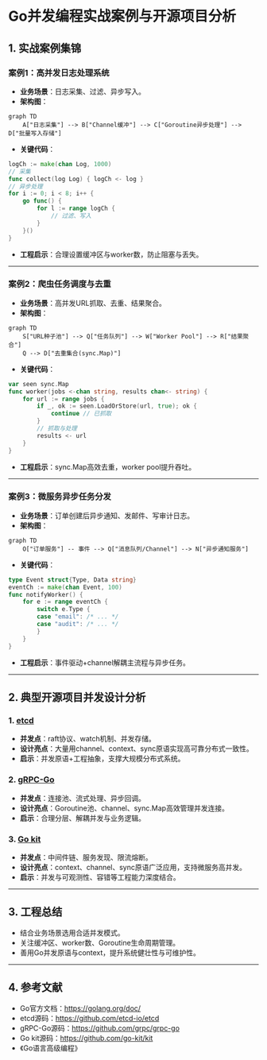 # Go并发编程实战案例与开源项目分析

## 1. 实战案例集锦

### 案例1：高并发日志处理系统

- **业务场景**：日志采集、过滤、异步写入。
- **架构图**：

```mermaid
graph TD
    A["日志采集"] --> B["Channel缓冲"] --> C["Goroutine异步处理"] --> D["批量写入存储"]
```

- **关键代码**：

```go
logCh := make(chan Log, 1000)
// 采集
func collect(log Log) { logCh <- log }
// 异步处理
for i := 0; i < 8; i++ {
    go func() {
        for l := range logCh {
            // 过滤、写入
        }
    }()
}
```

- **工程启示**：合理设置缓冲区与worker数，防止阻塞与丢失。

---

### 案例2：爬虫任务调度与去重

- **业务场景**：高并发URL抓取、去重、结果聚合。
- **架构图**：

```mermaid
graph TD
    S["URL种子池"] --> Q["任务队列"] --> W["Worker Pool"] --> R["结果聚合"]
    Q --> D["去重集合(sync.Map)"]
```

- **关键代码**：

```go
var seen sync.Map
func worker(jobs <-chan string, results chan<- string) {
    for url := range jobs {
        if _, ok := seen.LoadOrStore(url, true); ok {
            continue // 已抓取
        }
        // 抓取与处理
        results <- url
    }
}
```

- **工程启示**：sync.Map高效去重，worker pool提升吞吐。

---

### 案例3：微服务异步任务分发

- **业务场景**：订单创建后异步通知、发邮件、写审计日志。
- **架构图**：

```mermaid
graph TD
    O["订单服务"] -- 事件 --> Q["消息队列/Channel"] --> N["异步通知服务"]
```

- **关键代码**：

```go
type Event struct{Type, Data string}
eventCh := make(chan Event, 100)
func notifyWorker() {
    for e := range eventCh {
        switch e.Type {
        case "email": /* ... */
        case "audit": /* ... */
        }
    }
}
```

- **工程启示**：事件驱动+channel解耦主流程与异步任务。

---

## 2. 典型开源项目并发设计分析

### 1. [etcd](https://github.com/etcd-io/etcd)

- **并发点**：raft协议、watch机制、并发存储。
- **设计亮点**：大量用channel、context、sync原语实现高可靠分布式一致性。
- **启示**：并发原语+工程抽象，支撑大规模分布式系统。

### 2. [gRPC-Go](https://github.com/grpc/grpc-go)

- **并发点**：连接池、流式处理、异步回调。
- **设计亮点**：Goroutine池、channel、sync.Map高效管理并发连接。
- **启示**：合理分层、解耦并发与业务逻辑。

### 3. [Go kit](https://github.com/go-kit/kit)

- **并发点**：中间件链、服务发现、限流熔断。
- **设计亮点**：context、channel、sync原语广泛应用，支持微服务高并发。
- **启示**：并发与可观测性、容错等工程能力深度结合。

---

## 3. 工程总结

- 结合业务场景选用合适并发模式。
- 关注缓冲区、worker数、Goroutine生命周期管理。
- 善用Go并发原语与context，提升系统健壮性与可维护性。

---

## 4. 参考文献

- Go官方文档：<https://golang.org/doc/>
- etcd源码：<https://github.com/etcd-io/etcd>
- gRPC-Go源码：<https://github.com/grpc/grpc-go>
- Go kit源码：<https://github.com/go-kit/kit>
- 《Go语言高级编程》
